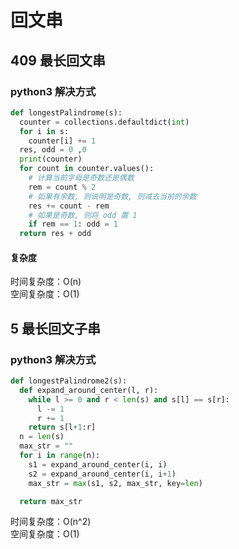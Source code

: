 # 回文串

## 409 最长回文串

### python3 解决方式

```python
def longestPalindrome(s):
  counter = collections.defaultdict(int)
  for i in s:
    counter[i] += 1
  res, odd = 0 ,0
  print(counter)
  for count in counter.values():
    # 计算当前字母是奇数还是偶数
    rem = count % 2
    # 如果有余数, 则说明是奇数, 则减去当前的余数
    res += count - rem
    # 如果是奇数, 则将 odd 置 1
    if rem == 1: odd = 1
  return res + odd
```

#### 复杂度

时间复杂度：O(n) <br/>
空间复杂度：O(1)

## 5 最长回文子串

### python3 解决方式

```python
def longestPalindrome2(s):
  def expand_around_center(l, r):
    while l >= 0 and r < len(s) and s[l] == s[r]:
      l -= 1
      r += 1
    return s[l+1:r]
  n = len(s)
  max_str = ""
  for i in range(n):
    s1 = expand_around_center(i, i)
    s2 = expand_around_center(i, i+1)
    max_str = max(s1, s2, max_str, key=len)

  return max_str
```

时间复杂度：O(n^2) <br/>
空间复杂度：O(1)
